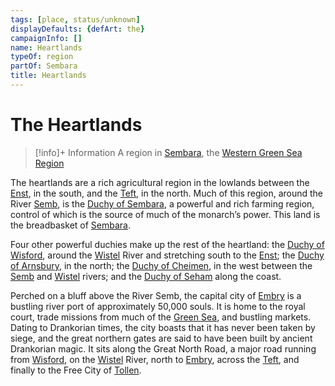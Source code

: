 ```yaml
---
tags: [place, status/unknown]
displayDefaults: {defArt: the}
campaignInfo: []
name: Heartlands
typeOf: region
partOf: Sembara
title: Heartlands
---
```

# The Heartlands
>[!info]+ Information
> A region in [Sembara](<../sembara.md>), the [Western Green Sea Region](<../../../western-green-sea/western-green-sea-region.md>)

The heartlands are a rich agricultural region in the lowlands between the [Enst](<../../rivers/wistel-enst-watershed/enst.md>), in the south, and the [Teft](<../../rivers/teft.md>), in the north. Much of this region, around the River [Semb](<../../rivers/semb-watershed/semb.md>), is the [Duchy of Sembara](<./duchy-of-sembara.md>), a powerful and rich farming region, control of which is the source of much of the monarch’s power. This land is the breadbasket of [Sembara](<../sembara.md>).

Four other powerful duchies make up the rest of the heartland: the [Duchy of Wisford](<./duchy-of-wisford.md>), around the [Wistel](<../../rivers/wistel-enst-watershed/wistel.md>) River and stretching south to the [Enst](<../../rivers/wistel-enst-watershed/enst.md>); the [Duchy of Arnsbury](<./duchy-of-arnsbury.md>), in the north; the [Duchy of Cheimen](<./duchy-of-cheimen.md>), in the west between the [Semb](<../../rivers/semb-watershed/semb.md>) and [Wistel](<../../rivers/wistel-enst-watershed/wistel.md>) rivers; and the [Duchy of Seham](<./duchy-of-seham.md>) along the coast.

Perched on a bluff above the River Semb, the capital city of [Embry](<./embry.md>) is a bustling river port of approximately 50,000 souls. It is home to the royal court, trade missions from much of the [Green Sea](<../../../green-sea.md>), and bustling markets. Dating to Drankorian times, the city boasts that it has never been taken by siege, and the great northern gates are said to have been built by ancient Drankorian magic. It sits along the Great North Road, a major road running from [Wisford](<./wisford.md>), on the [Wistel](<../../rivers/wistel-enst-watershed/wistel.md>) River, north to [Embry](<./embry.md>), across the [Teft](<../../rivers/teft.md>), and finally to the Free City of [Tollen](<../../../western-green-sea/tollen/tollen.md>).
